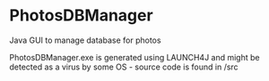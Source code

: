 # PhotosDBManager
Java GUI to manage database for photos


PhotosDBManager.exe is generated using LAUNCH4J and might be detected as a virus by some OS - source code is found in /src
